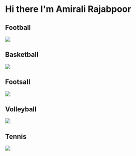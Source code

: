 # Hi there I'm Amirali Rajabpoor

## Football

<img src = "https://cdn.britannica.com/51/190751-050-147B93F7/soccer-ball-goal.jpg"> 

## Basketball

<img src = "https://static01.nyt.com/images/2022/09/02/sports/02nba-lebron-1/merlin_203874528_da0d084d-e216-41b4-b8e5-d1f681a8f2e2-mobileMasterAt3x.jpg?quality=75&auto=webp&disable=upscale&width=1200">

## Footsall 

<img src="https://jamejamonline.ir/Media/Image/1395/04/26/636042793586991440.jpg"> 

## Volleyball

<img src=
"https://static.promediateknologi.id/crop/0x0:0x0/750x500/webp/photo/2022/12/16/763187469.jpg"> 

## Tennis 

<img src=
"https://cdn.britannica.com/57/183257-050-0BA11B4B/Roger-Federer-2012.jpg"> 
